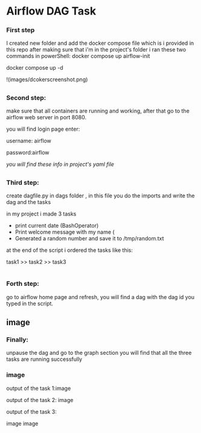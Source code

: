 # Airflow DAG Task

### First step 
I created new folder and add the docker compose file which is i provided in this repo
after making sure that i'm in the project's folder i ran these two commands in powerShell: 
docker compose up airflow-init


docker compose up -d

!(images/dcokerscreenshot.png)

##
### Second step:
make sure that all containers are running and working, after that go to the airflow web server in port 8080.

you will find login page enter:
 
username: airflow

password:airflow

_you will find these info in project's yaml file_
##
### Third step:

create dagfile.py in dags folder , in this file you do the imports and write the dag and the tasks 

in my project i made 3 tasks

* print current date (BashOperator)
* Print welcome message with my name (
* Generated a random number and save it to /tmp/random.txt 

at the end of the script i ordered the tasks like this:

task1 >> task2 >> task3

#
### Forth step:
go to airflow home page and refresh, you will find a dag with the dag id you typed in the script.

## image ##
### Finally:
unpause the dag and go to the graph section you will find that all the three tasks are running successfully
### image ###

output of the task 1:image


output of the task 2:
image

output of the task 3:

image
image
